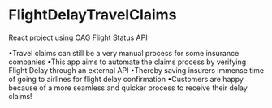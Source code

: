 # FlightDelayTravelClaims
React project using OAG Flight Status API

•Travel claims can still be a very manual process for some insurance companies
•This app aims to automate the claims process by verifying Flight Delay through an external API
•Thereby saving insurers immense time of going to airlines for flight delay confirmation
•Customers are happy because of a more seamless and quicker process to receive their delay claims!
